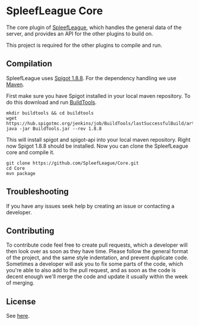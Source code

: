 # SpleefLeague Core

The core plugin of [SpleefLeague](https://swc.cubecraft.net/), which handles the general data of the server, and provides an API for the other plugins to build on.

This project is required for the other plugins to compile and run.

## Compilation

SpleefLeague uses [Spigot 1.8.8](https://spigotmc.org). For the dependency handling we use [Maven](https://maven.apache.org/download.cgi).

First make sure you have Spigot installed in your local maven repository. To do this download and run  [BuildTools](https://hub.spigotmc.org/jenkins/job/BuildTools/).

```shell
mkdir buildtools && cd buildtools
wget https://hub.spigotmc.org/jenkins/job/BuildTools/lastSuccessfulBuild/artifact/target/BuildTools.jar
java -jar BuildTools.jar --rev 1.8.8
```

This will install spigot and spigot-api into your local maven repository.
Right now Spigot 1.8.8 should be installed. Now you can clone the SpleefLeague core and compile it.

```shell
git clone https://github.com/SpleefLeague/Core.git
cd Core
mvn package
```

## Troubleshooting

If you have any issues seek help by creating an issue or contacting a developer.

## Contributing

To contribute code feel free to create pull requests, which a developer will then look over as soon as they have time. Please follow the general format of the project, and the same style indentation, and prevent duplicate code. Sometimes a developer will ask you to fix some parts of the code, which you're able to also add to the pull request, and as soon as the code is decent enough we'll merge the code and update it usually within the week of merging.

## License

See [here](https://github.com/SpleefLeague/Core/blob/master/LICENSE).
